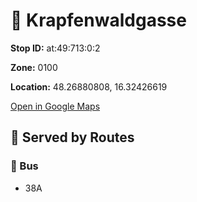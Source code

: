 # 🚉 Krapfenwaldgasse


**Stop ID:** at:49:713:0:2

**Zone:** 0100

**Location:** 48.26880808, 16.32426619

[Open in Google Maps](https://www.google.com/maps?q=48.26880808,16.32426619)

## 🚆 Served by Routes

### 🚌 Bus
- 38A